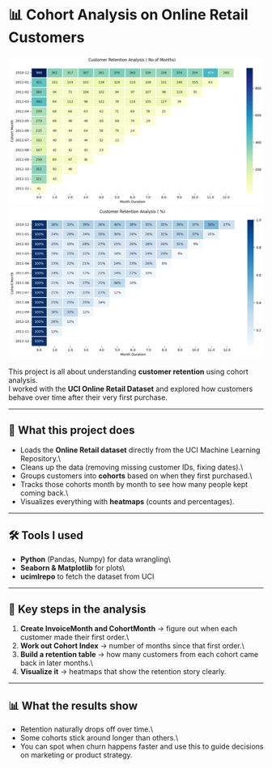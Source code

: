 # 📊 Cohort Analysis on Online Retail Customers

![Customer Retention Heatmap numbers](./cus1.png)
![Customer Retention Heatmap %](./cus2.png)

This project is all about understanding **customer retention** using
cohort analysis.\
I worked with the **UCI Online Retail Dataset** and explored how
customers behave over time after their very first purchase.

------------------------------------------------------------------------

## 🌟 What this project does

-   Loads the **Online Retail dataset** directly from the UCI Machine
    Learning Repository.\
-   Cleans up the data (removing missing customer IDs, fixing dates).\
-   Groups customers into **cohorts** based on when they first
    purchased.\
-   Tracks those cohorts month by month to see how many people kept
    coming back.\
-   Visualizes everything with **heatmaps** (counts and percentages).

------------------------------------------------------------------------

## 🛠 Tools I used

-   **Python** (Pandas, Numpy) for data wrangling\
-   **Seaborn & Matplotlib** for plots\
-   **ucimlrepo** to fetch the dataset from UCI

------------------------------------------------------------------------

## 🔑 Key steps in the analysis

1.  **Create InvoiceMonth and CohortMonth** → figure out when each
    customer made their first order.\
2.  **Work out Cohort Index** → number of months since that first
    order.\
3.  **Build a retention table** → how many customers from each cohort
    came back in later months.\
4.  **Visualize it** → heatmaps that show the retention story clearly.

------------------------------------------------------------------------

## 📊 What the results show

-   Retention naturally drops off over time.\
-   Some cohorts stick around longer than others.\
-   You can spot when churn happens faster and use this to guide
    decisions on marketing or product strategy.



